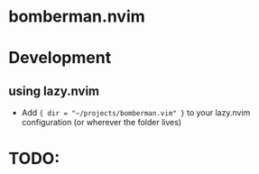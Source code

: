 # bomberman.nvim

# Development
## using lazy.nvim
- Add `{ dir = "~/projects/bomberman.vim" }` to your lazy.nvim configuration (or wherever the folder lives)

# TODO:
